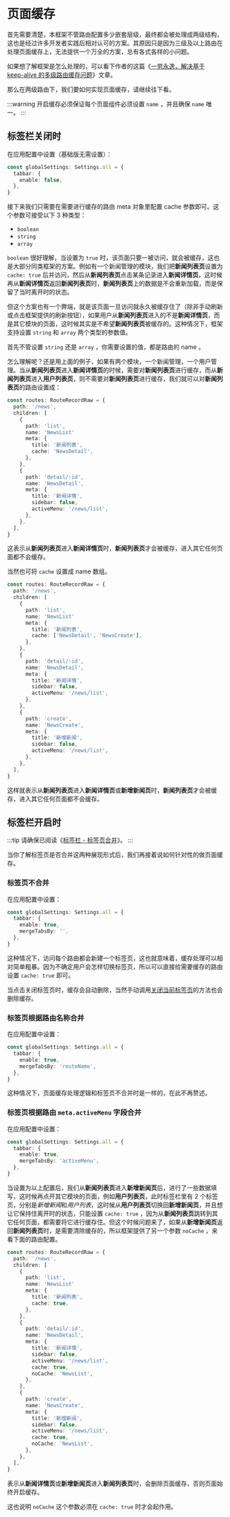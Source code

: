 # 页面缓存

首先需要清楚，本框架不管路由配置多少嵌套层级，最终都会被处理成两级结构，这也是经过许多开发者实践后相对认可的方案。其原因只是因为三级及以上路由在处理页面缓存上，无法提供一个万全的方案，总有各式各样的小问题。

如果想了解框架是怎么处理的，可以看下作者的这篇《[一劳永逸，解决基于 keep-alive 的多级路由缓存问题](https://juejin.cn/post/6909009001233514510)》文章。

那么在两级路由下，我们要如何实现页面缓存，请继续往下看。

:::warning
开启缓存必须保证每个页面组件必须设置 `name` ，并且确保 `name` 唯一。
:::

## 标签栏关闭时

在应用配置中设置（基础版无需设置）：

```ts {2-4}
const globalSettings: Settings.all = {
  tabbar: {
    enable: false,
  },
}
```

接下来我们只需要在需要进行缓存的路由 meta 对象里配置 cache 参数即可。这个参数可接受以下 3 种类型：

- `boolean`
- `string`
- `array`

`boolean` 很好理解，当设置为 `true` 时，该页面只要一被访问，就会被缓存，这也是大部分同类框架的方案。例如有一个新闻管理的模块，我们把**新闻列表页**设置为 `cache: true` 后并访问，然后从**新闻列表页**点击某条记录进入**新闻详情页**，这时候再从**新闻详情页**返回**新闻列表页**时，**新闻列表页**上的数据是不会重新加载，而是保留了当时离开时的状态。

但这个方案也有一个弊端，就是该页面一旦访问就永久被缓存住了（除非手动刷新或点击框架提供的刷新按钮），如果用户从**新闻列表页**进入的不是**新闻详情页**，而是其它模块的页面，这时候其实是不希望**新闻列表页**被缓存的。这种情况下，框架支持设置 `string` 和 `array` 两个类型的参数值。

首先不管设置 `string` 还是 `array` ，你需要设置的值，都是路由的 name 。

怎么理解呢？还是用上面的例子，如果有两个模块，一个新闻管理，一个用户管理。当从**新闻列表页**进入**新闻详情页**的时候，需要对**新闻列表页**进行缓存，而从**新闻列表页**进入**用户列表页**，则不需要对**新闻列表页**进行缓存，我们就可以对**新闻列表页**的路由设置成：

```ts {9}
const routes: RouteRecordRaw = {
  path: '/news',
  children: [
    {
      path: 'list',
      name: 'NewsList'
      meta: {
        title: '新闻列表',
        cache: 'NewsDetail',
      },
    },
    {
      path: 'detail/:id',
      name: 'NewsDetail',
      meta: {
        title: '新闻详情',
        sidebar: false,
        activeMenu: '/news/list',
      },
    },
  ],
}
```

这表示从**新闻列表页**进入**新闻详情页**时，**新闻列表页**才会被缓存，进入其它任何页面都不会缓存。

当然也可将 `cache` 设置成 name 数组。

```ts {9}
const routes: RouteRecordRaw = {
  path: '/news',
  children: [
    {
      path: 'list',
      name: 'NewsList'
      meta: {
        title: '新闻列表',
        cache: ['NewsDetail', 'NewsCreate'],
      },
    },
    {
      path: 'detail/:id',
      name: 'NewsDetail',
      meta: {
        title: '新闻详情',
        sidebar: false,
        activeMenu: '/news/list',
      },
    },
    {
      path: 'create',
      name: 'NewsCreate',
      meta: {
        title: '新增新闻',
        sidebar: false,
        activeMenu: '/news/list',
      },
    },
  ],
}
```

这样就表示从**新闻列表页**进入**新闻详情页**或**新增新闻页**时，**新闻列表页**才会被缓存，进入其它任何页面都不会缓存。

## 标签栏开启时 <sup class="pro-badge" />

:::tip
请确保已阅读《[标签栏 - 标签页合并](tabbar#标签页合并)》。
:::

当你了解标签页是否合并这两种展现形式后，我们再接着说如何针对性的做页面缓存。

### 标签页不合并

在应用配置中设置：

```ts {2-5}
const globalSettings: Settings.all = {
  tabbar: {
    enable: true,
    mergeTabsBy: '',
  },
}
```

这种情况下，访问每个路由都会新建一个标签页，这也就意味着，缓存处理可以相对简单粗暴。因为不确定用户会怎样切换标签页，所以可以直接给需要缓存的路由设置 `cache: true` 即可。

当点击关闭标签页时，缓存会自动删除，当然手动调用[关闭当前标签页](tabbar#关闭当前标签页)的方法也会删除缓存。

### 标签页根据路由名称合并

在应用配置中设置：

```ts {2-5}
const globalSettings: Settings.all = {
  tabbar: {
    enable: true,
    mergeTabsBy: 'routeName',
  },
}
```

这种情况下，页面缓存处理逻辑和标签页不合并时是一样的，在此不再赘述。

### 标签页根据路由 `meta.activeMenu` 字段合并

在应用配置中设置：

```ts {2-5}
const globalSettings: Settings.all = {
  tabbar: {
    enable: true,
    mergeTabsBy: 'activeMenu',
  },
}
```

当设置为以上配置后，我们从**新闻列表页**进入**新增新闻页**后，进行了一些数据填写，这时候再点开其它模块的页面，例如**用户列表页**，此时标签栏里有 2 个标签页，分别是*新增新闻*和*用户列表*，这时候从**用户列表页**切换回**新增新闻页**，并且想让它保持住离开时的状态，只能设置 `cache: true` ，因为从**新闻列表页**跳转到其它任何页面，都需要将它进行缓存住。但这个时候问题来了，如果从**新增新闻页**返回**新闻列表页**时，是需要清除缓存的，所以框架提供了另一个参数 `noCache` ，来看下面的路由配置。

```ts {19-20,30-31}
const routes: RouteRecordRaw = {
  path: '/news',
  children: [
    {
      path: 'list',
      name: 'NewsList'
      meta: {
        title: '新闻列表',
        cache: true,
      },
    },
    {
      path: 'detail/:id',
      name: 'NewsDetail',
      meta: {
        title: '新闻详情',
        sidebar: false,
        activeMenu: '/news/list',
        cache: true,
        noCache: 'NewsList',
      },
    },
    {
      path: 'create',
      name: 'NewsCreate',
      meta: {
        title: '新增新闻',
        sidebar: false,
        activeMenu: '/news/list',
        cache: true,
        noCache: 'NewsList',
      },
    },
  ],
}
```

表示从**新闻详情页**或**新增新闻页**进入**新闻列表页**时，会删除页面缓存，否则页面始终开启缓存。

这也说明 `noCache` 这个参数必须在 `cache: true` 时才会起作用。
